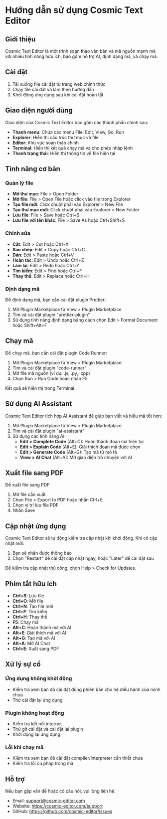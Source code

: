 # Hướng dẫn sử dụng Cosmic Text Editor

## Giới thiệu

Cosmic Text Editor là một trình soạn thảo văn bản và mã nguồn mạnh mẽ với nhiều tính năng hữu ích, bao gồm hỗ trợ AI, định dạng mã, và chạy mã.

## Cài đặt

1. Tải xuống file cài đặt từ trang web chính thức
2. Chạy file cài đặt và làm theo hướng dẫn
3. Khởi động ứng dụng sau khi cài đặt hoàn tất

## Giao diện người dùng

Giao diện của Cosmic Text Editor bao gồm các thành phần chính sau:

- **Thanh menu**: Chứa các menu File, Edit, View, Go, Run
- **Explorer**: Hiển thị cấu trúc thư mục và file
- **Editor**: Khu vực soạn thảo chính
- **Terminal**: Hiển thị kết quả chạy mã và cho phép nhập lệnh
- **Thanh trạng thái**: Hiển thị thông tin về file hiện tại

## Tính năng cơ bản

### Quản lý file

- **Mở thư mục**: File > Open Folder
- **Mở file**: File > Open File hoặc click vào file trong Explorer
- **Tạo file mới**: Click chuột phải vào Explorer > New File
- **Tạo thư mục mới**: Click chuột phải vào Explorer > New Folder
- **Lưu file**: File > Save hoặc Ctrl+S
- **Lưu file với tên khác**: File > Save As hoặc Ctrl+Shift+S

### Chỉnh sửa

- **Cắt**: Edit > Cut hoặc Ctrl+X
- **Sao chép**: Edit > Copy hoặc Ctrl+C
- **Dán**: Edit > Paste hoặc Ctrl+V
- **Hoàn tác**: Edit > Undo hoặc Ctrl+Z
- **Làm lại**: Edit > Redo hoặc Ctrl+Y
- **Tìm kiếm**: Edit > Find hoặc Ctrl+F
- **Thay thế**: Edit > Replace hoặc Ctrl+H

### Định dạng mã

Để định dạng mã, bạn cần cài đặt plugin Prettier:

1. Mở Plugin Marketplace từ View > Plugin Marketplace
2. Tìm và cài đặt plugin "prettier-plugin"
3. Sử dụng tính năng định dạng bằng cách chọn Edit > Format Document hoặc Shift+Alt+F

## Chạy mã

Để chạy mã, bạn cần cài đặt plugin Code Runner:

1. Mở Plugin Marketplace từ View > Plugin Marketplace
2. Tìm và cài đặt plugin "code-runner"
3. Mở file mã nguồn (ví dụ: .js, .py, .cpp)
4. Chọn Run > Run Code hoặc nhấn F5

Kết quả sẽ hiển thị trong Terminal.

## Sử dụng AI Assistant

Cosmic Text Editor tích hợp AI Assistant để giúp bạn viết và hiểu mã tốt hơn:

1. Mở Plugin Marketplace từ View > Plugin Marketplace
2. Tìm và cài đặt plugin "ai-assistant"
3. Sử dụng các tính năng AI:
   - **Edit > Complete Code** (Alt+C): Hoàn thành đoạn mã hiện tại
   - **Edit > Explain Code** (Alt+E): Giải thích đoạn mã được chọn
   - **Edit > Generate Code** (Alt+G): Tạo mã từ mô tả
   - **View > AI Chat** (Alt+A): Mở giao diện trò chuyện với AI

## Xuất file sang PDF

Để xuất file sang PDF:

1. Mở file cần xuất
2. Chọn File > Export to PDF hoặc nhấn Ctrl+E
3. Chọn vị trí lưu file PDF
4. Nhấn Save

## Cập nhật ứng dụng

Cosmic Text Editor sẽ tự động kiểm tra cập nhật khi khởi động. Khi có cập nhật mới:

1. Bạn sẽ nhận được thông báo
2. Chọn "Restart" để cài đặt cập nhật ngay, hoặc "Later" để cài đặt sau

Để kiểm tra cập nhật thủ công, chọn Help > Check for Updates.

## Phím tắt hữu ích

- **Ctrl+S**: Lưu file
- **Ctrl+O**: Mở file
- **Ctrl+N**: Tạo file mới
- **Ctrl+F**: Tìm kiếm
- **Ctrl+H**: Thay thế
- **F5**: Chạy mã
- **Alt+C**: Hoàn thành mã với AI
- **Alt+E**: Giải thích mã với AI
- **Alt+G**: Tạo mã với AI
- **Alt+A**: Mở AI Chat
- **Ctrl+E**: Xuất sang PDF

## Xử lý sự cố

### Ứng dụng không khởi động

- Kiểm tra xem bạn đã cài đặt đúng phiên bản cho hệ điều hành của mình chưa
- Thử cài đặt lại ứng dụng

### Plugin không hoạt động

- Kiểm tra kết nối internet
- Thử gỡ cài đặt và cài đặt lại plugin
- Khởi động lại ứng dụng

### Lỗi khi chạy mã

- Kiểm tra xem bạn đã cài đặt compiler/interpreter cần thiết chưa
- Kiểm tra lỗi cú pháp trong mã

## Hỗ trợ

Nếu bạn gặp vấn đề hoặc có câu hỏi, vui lòng liên hệ:

- Email: support@cosmic-editor.com
- Website: https://cosmic-editor.com/support
- GitHub: https://github.com/cosmic-editor/issues
